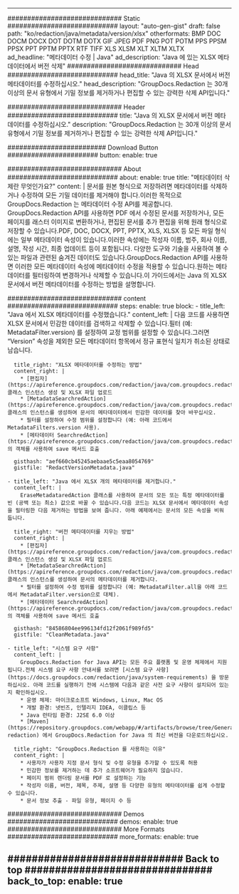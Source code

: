 
---
############################# Static ############################
layout: "auto-gen-gist" 
draft: false
path: "ko/redaction/java/metadata/version/xlsx"
otherformats: BMP DOC DOCM DOCX DOT DOTM DOTX GIF JPEG PDF PNG POT POTM PPS PPSM PPSX PPT PPTM PPTX RTF TIFF XLS XLSM XLT XLTM XLTX  
ad_headline: "메타데이터 수정 | Java"
ad_description: "Java 에 있는 XLSX 메타데이터에서 버전 삭제"
############################# Head ############################
head_title: "Java 의 XLSX 문서에서 버전 메타데이터를 수정하십시오."
head_description: "GroupDocs.Redaction 는 30개 이상의 문서 유형에서 기밀 정보를 제거하거나 편집할 수 있는 강력한 삭제 API입니다."

############################# Header ############################
title: "Java 의 XLSX 문서에서 버전 메타데이터를 수정하십시오."
description: "GroupDocs.Redaction 는 30개 이상의 문서 유형에서 기밀 정보를 제거하거나 편집할 수 있는 강력한 삭제 API입니다."

######################### Download Button #######################
button:
    enable: true

############################# About ############################
about:
    enable: true
    title: "메타데이터 삭제란 무엇인가요?"
    content: |
        문서를 원본 형식으로 저장하려면 메타데이터를 삭제하거나 수정하여 모든 기밀 데이터를 제거해야 합니다.이러한 목적으로 GroupDocs.Redaction 는 메타데이터 수정 API를 제공합니다. GroupDocs.Redaction API를 사용하면 PDF 에서 수정된 문서를 저장하거나, 모든 페이지를 래스터 이미지로 변환하거나, 편집된 문서를 추가 편집을 위해 원래 형식으로 저장할 수 있습니다.PDF, DOC, DOCX, PPT, PPTX, XLS, XLSX 등 모든 파일 형식에는 일부 메타데이터 속성이 있습니다.이러한 속성에는 작성자 이름, 범주, 회사 이름, 설명, 작성 시간, 최종 업데이트 등이 포함됩니다. 다양한 도구와 기술을 사용하여 볼 수 있는 파일과 관련된 숨겨진 데이터도 있습니다.GroupDocs.Redaction API를 사용하면 이러한 모든 메타데이터 속성에 메타데이터 수정을 적용할 수 있습니다.원하는 메타데이터를 필터링하여 변경하거나 삭제할 수 있습니다.이 가이드에서는 Java 의 XLSX 문서에서 버전 메타데이터를 수정하는 방법을 설명합니다.

############################# content ############################
steps:
    enable: true
    block:
    - title_left: "Java 에서 XLSX 메타데이터를 수정했습니다."
      content_left: |
        다음 코드를 사용하면 XLSX 문서에서 민감한 데이터를 검색하고 삭제할 수 있습니다.필터 (예: MetadataFilter.version) 를 설정하여 교정 범위를 설정할 수 있습니다.그러면 “Version” 속성을 제외한 모든 메타데이터 항목에서 정규 표현식 일치가 취소된 상태로 남습니다. 

      title_right: "XLSX 메타데이터를 수정하는 방법"
      content_right: |
        * [편집자](https://apireference.groupdocs.com/redaction/java/com.groupdocs.redaction/Redactor) 클래스 인스턴스 생성 및 XLSX 파일 업로드
        * [MetadataSearchredAction](https://apireference.groupdocs.com/redaction/java/com.groupdocs.redaction.redactions/MetadataSearchRedaction) 클래스의 인스턴스를 생성하여 문서의 메타데이터에서 민감한 데이터를 찾아 바꾸십시오.
        * 필터를 설정하여 수정 범위를 설정합니다 (예: 아래 코드에서 MetadataFilters.version 사용).
        * [메타데이터 SearchredAction](https://apireference.groupdocs.com/redaction/java/com.groupdocs.redaction.redactions/MetadataSearchRedaction) 의 객체를 사용하여 save 메서드 호출 

      gisthash: "aef660cb45245aebaae5c5eaa8054769"
      gistfile: "RedactVersionMetadata.java"
      
    - title_left: "Java 에서 XLSX 개의 메타데이터를 제거합니다."
      content_left: |
        EraseMetadataredAction 클래스를 사용하여 문서의 모든 또는 특정 메타데이터를 빈 (공백 또는 최소) 값으로 바꿀 수 있습니다.다음 코드는 XLSX 문서에서 메타데이터 속성을 필터링한 다음 제거하는 방법을 보여 줍니다. 아래 예제에서는 문서의 모든 속성을 비워 둡니다. 
        
      title_right: "버전 메타데이터를 지우는 방법"
      content_right: |
        * [편집자](https://apireference.groupdocs.com/redaction/java/com.groupdocs.redaction/Redactor) 클래스 인스턴스 생성 및 XLSX 파일 업로드
        * [MetadataSearchredAction](https://apireference.groupdocs.com/redaction/java/com.groupdocs.redaction.redactions/MetadataSearchRedaction) 클래스의 인스턴스를 생성하여 문서의 메타데이터를 제거합니다.
        * 필터를 설정하여 수정 범위를 설정합니다 (예: MetadataFilter.all을 아래 코드에서 MetadataFilter.version으로 대체).
        * [메타데이터 SearchredAction](https://apireference.groupdocs.com/redaction/java/com.groupdocs.redaction.redactions/MetadataSearchRedaction) 의 객체를 사용하여 save 메서드 호출 
        
      gisthash: "84586804ee996134fd12f2061f989fd5"
      gistfile: "CleanMetadata.java"

    - title_left: "시스템 요구 사항"
      content_left: |
        GroupDocs.Redaction for Java API는 모든 주요 플랫폼 및 운영 체제에서 지원됩니다.전체 시스템 요구 사항 안내서를 보려면 [시스템 요구 사항](https://docs.groupdocs.com/redaction/java/system-requirements) 을 방문하십시오. 아래 코드를 실행하기 전에 시스템에 다음과 같은 사전 요구 사항이 설치되어 있는지 확인하십시오.
        * 운영 체제: 마이크로소프트 Windows, Linux, Mac OS
        * 개발 환경: 넷빈즈, 인텔리지 IDEA, 이클립스 등
        * Java 런타임 환경: J2SE 6.0 이상
        * [Maven](https://repository.groupdocs.com/webapp/#/artifacts/browse/tree/General/repo/com/groupdocs/groupdocs-redaction) 에서 GroupDocs.Redaction for Java 의 최신 버전을 다운로드하십시오.
        
      title_right: "GroupDocs.Redaction 를 사용하는 이유"
      content_right: |
        * 사용자가 사용자 지정 문서 형식 및 수정 유형을 추가할 수 있도록 허용
        * 민감한 정보를 제거하는 데 추가 소프트웨어가 필요하지 않습니다.
        * 페이지 범위 렌더링 문서를 PDF 로 설정하는 기능
        * 작성자 이름, 버전, 제목, 주제, 설명 등 다양한 유형의 메타데이터를 쉽게 수정할 수 있습니다.
        * 문서 정보 추출 - 파일 유형, 페이지 수 등
        

############################# Demos ############################
demos:
    enable: true
############################# More Formats ############################
more_formats:
    enable: true

############################# Back to top ###############################
back_to_top:
    enable: true
---
